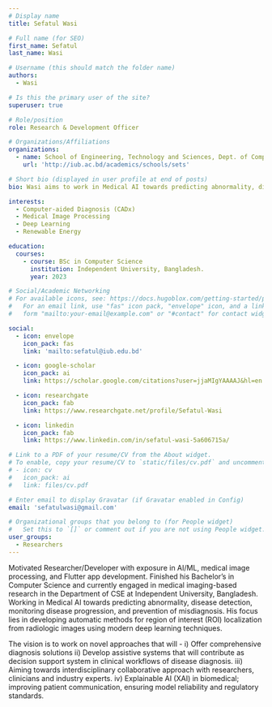 ```yaml
---
# Display name
title: Sefatul Wasi

# Full name (for SEO)
first_name: Sefatul
last_name: Wasi

# Username (this should match the folder name)
authors:
  - Wasi

# Is this the primary user of the site?
superuser: true

# Role/position
role: Research & Development Officer 

# Organizations/Affiliations
organizations:
  - name: School of Engineering, Technology and Sciences, Dept. of Computer Scinece & Engineering, Independent University, Bangladesh.
    url: 'http://iub.ac.bd/academics/schools/sets'

# Short bio (displayed in user profile at end of posts)
bio: Wasi aims to work in Medical AI towards predicting abnormality, disease detection, monitoring disease progression, and prevention of misdiagnosis. His focus lies in developing automatic methods for region of interest (ROI) localization from radiologic images using modern deep learning techniques.

interests:
  - Computer-aided Diagnosis (CADx)
  - Medical Image Processing
  - Deep Learning
  - Renewable Energy

education:
  courses:
    - course: BSc in Computer Science
      institution: Independent University, Bangladesh.
      year: 2023

# Social/Academic Networking
# For available icons, see: https://docs.hugoblox.com/getting-started/page-builder/#icons
#   For an email link, use "fas" icon pack, "envelope" icon, and a link in the
#   form "mailto:your-email@example.com" or "#contact" for contact widget.

social:
  - icon: envelope
    icon_pack: fas
    link: 'mailto:sefatul@iub.edu.bd'

  - icon: google-scholar
    icon_pack: ai
    link: https://scholar.google.com/citations?user=jjaMIgYAAAAJ&hl=en

  - icon: researchgate
    icon_pack: fab
    link: https://www.researchgate.net/profile/Sefatul-Wasi

  - icon: linkedin
    icon_pack: fab
    link: https://www.linkedin.com/in/sefatul-wasi-5a606715a/

# Link to a PDF of your resume/CV from the About widget.
# To enable, copy your resume/CV to `static/files/cv.pdf` and uncomment the lines below.
# - icon: cv
#   icon_pack: ai
#   link: files/cv.pdf

# Enter email to display Gravatar (if Gravatar enabled in Config)
email: 'sefatulwasi@gmail.com'

# Organizational groups that you belong to (for People widget)
#   Set this to `[]` or comment out if you are not using People widget.
user_groups:
  - Researchers
---
```


Motivated Researcher/Developer with exposure in AI/ML, medical image processing, and Flutter app development. Finished his Bachelor’s in Computer Science and currently engaged in medical imaging-based research in the Department of CSE at Independent University, Bangladesh. Working in Medical AI towards predicting abnormality, disease detection, monitoring disease progression, and prevention of misdiagnosis. His focus lies in developing automatic methods for region of interest (ROI) localization from radiologic images using modern deep learning techniques.

The vision is to work on novel approaches that will - 
i) Offer comprehensive diagnosis solutions
ii) Develop assistive systems that will contribute as decision support system in clinical workflows of disease diagnosis.
iii) Aiming towards interdisciplinary collaborative approach with researchers, clinicians and industry experts.
iv) Explainable AI (XAI) in biomedical; improving patient communication, ensuring model reliability and regulatory standards.